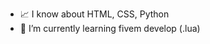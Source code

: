 - 📈 I know about HTML, CSS, Python
- 🌱 I’m currently learning fivem develop (.lua)


<!---
t0maskoYT/t0maskoYT is a ✨ special ✨ repository because its `README.md` (this file) appears on your GitHub profile.
You can click the Preview link to take a look at your changes.
--->
